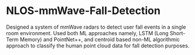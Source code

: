 # NLOS-mmWave-Fall-Detection
Designed a system of mmWave radars to detect user fall events in a single room environment. Used both ML approaches namely, LSTM (Long Short-Term Memory) and PointNet++, and centroid based non-ML algorithmic approach to classify the human point cloud data for fall detection purposes.

